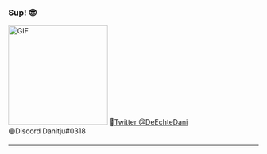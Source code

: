    ###   Sup! 😎
<img alt="GIF" src="https://media.giphy.com/media/41xmKVhZI4Ymfr2rhT/giphy.gif" width = 200/>
🔵<a href="https://twitter.com/DeEchteDani">Twitter @DeEchteDani</a><br>
🟣Discord Danitju#0318<br>

<hr>
